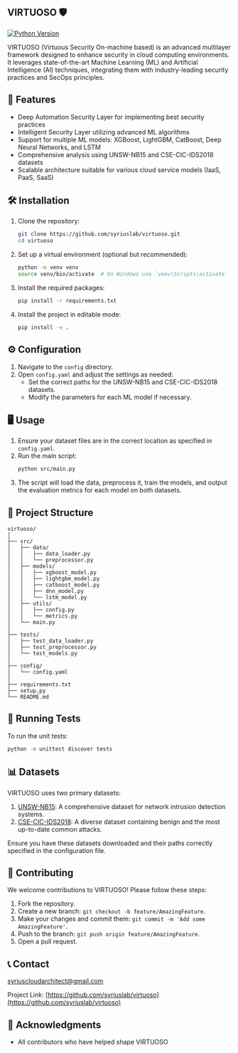 ## VIRTUOSO 🛡️

[![Python Version](https://img.shields.io/badge/python-3.7%20%7C%203.8%20%7C%203.9-blue)](https://www.python.org/downloads/)

VIRTUOSO (Virtuous Security On-machine based) is an advanced multilayer framework designed to enhance security in cloud computing environments. It leverages state-of-the-art Machine Learning (ML) and Artificial Intelligence (AI) techniques, integrating them with industry-leading security practices and SecOps principles.

## 🚀 Features

- Deep Automation Security Layer for implementing best security practices
- Intelligent Security Layer utilizing advanced ML algorithms
- Support for multiple ML models: XGBoost, LightGBM, CatBoost, Deep Neural Networks, and LSTM
- Comprehensive analysis using UNSW-NB15 and CSE-CIC-IDS2018 datasets
- Scalable architecture suitable for various cloud service models (IaaS, PaaS, SaaS)

## 🛠️ Installation

1. Clone the repository:
   ```bash
   git clone https://github.com/syriuslab/virtuoso.git
   cd virtuoso
   ```

2. Set up a virtual environment (optional but recommended):
   ```bash
   python -m venv venv
   source venv/bin/activate  # On Windows use `venv\Scripts\activate`
   ```

3. Install the required packages:
   ```bash
   pip install -r requirements.txt
   ```

4. Install the project in editable mode:
   ```bash
   pip install -e .
   ```

## ⚙️ Configuration

1. Navigate to the `config` directory.
2. Open `config.yaml` and adjust the settings as needed:
   - Set the correct paths for the UNSW-NB15 and CSE-CIC-IDS2018 datasets.
   - Modify the parameters for each ML model if necessary.

## 🖥️ Usage

1. Ensure your dataset files are in the correct location as specified in `config.yaml`.
2. Run the main script:
   ```bash
   python src/main.py
   ```
3. The script will load the data, preprocess it, train the models, and output the evaluation metrics for each model on both datasets.

## 📁 Project Structure

```
virtuoso/
│
├── src/
│   ├── data/
│   │   ├── data_loader.py
│   │   └── preprocessor.py
│   ├── models/
│   │   ├── xgboost_model.py
│   │   ├── lightgbm_model.py
│   │   ├── catboost_model.py
│   │   ├── dnn_model.py
│   │   └── lstm_model.py
│   ├── utils/
│   │   ├── config.py
│   │   └── metrics.py
│   └── main.py
│
├── tests/
│   ├── test_data_loader.py
│   ├── test_preprocessor.py
│   └── test_models.py
│
├── config/
│   └── config.yaml
│
├── requirements.txt
├── setup.py
└── README.md
```

## 🧪 Running Tests

To run the unit tests:

```bash
python -m unittest discover tests
```

## 📊 Datasets

VIRTUOSO uses two primary datasets:

1. [UNSW-NB15](https://research.unsw.edu.au/projects/unsw-nb15-dataset): A comprehensive dataset for network intrusion detection systems.
2. [CSE-CIC-IDS2018](https://www.unb.ca/cic/datasets/ids-2018.html): A diverse dataset containing benign and the most up-to-date common attacks.

Ensure you have these datasets downloaded and their paths correctly specified in the configuration file.

## 🤝 Contributing

We welcome contributions to VIRTUOSO! Please follow these steps:

1. Fork the repository.
2. Create a new branch: `git checkout -b feature/AmazingFeature`.
3. Make your changes and commit them: `git commit -m 'Add some AmazingFeature'`.
4. Push to the branch: `git push origin feature/AmazingFeature`.
5. Open a pull request.



## 📞 Contact

syriuscloudarchitect@gmail.com

Project Link: [https://github.com/syriuslab/virtuoso](https://github.com/syriuslab/virtuoso)

## 🙏 Acknowledgments

- All contributors who have helped shape VIRTUOSO
